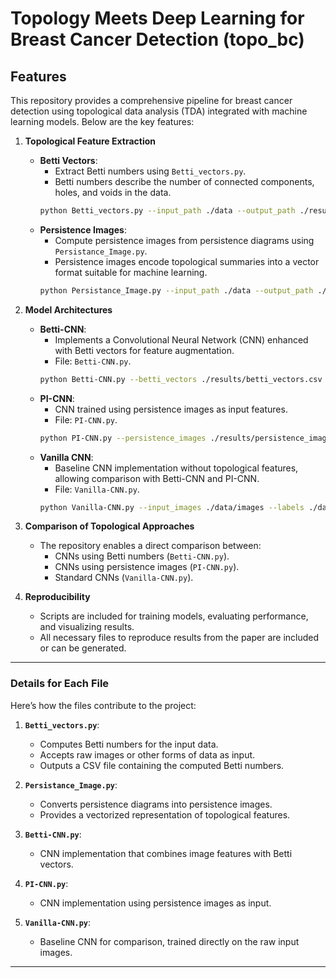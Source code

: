 # Topology Meets Deep Learning for Breast Cancer Detection (topo_bc)

## Features

This repository provides a comprehensive pipeline for breast cancer detection using topological data analysis (TDA) integrated with machine learning models. Below are the key features:

1. **Topological Feature Extraction**
   - **Betti Vectors**:
     - Extract Betti numbers using `Betti_vectors.py`.
     - Betti numbers describe the number of connected components, holes, and voids in the data.
     ```bash
     python Betti_vectors.py --input_path ./data --output_path ./results/betti_vectors.csv
     ```
   - **Persistence Images**:
     - Compute persistence images from persistence diagrams using `Persistance_Image.py`.
     - Persistence images encode topological summaries into a vector format suitable for machine learning.
     ```bash
     python Persistance_Image.py --input_path ./data --output_path ./results/persistence_images.npy
     ```

2. **Model Architectures**
   - **Betti-CNN**:
     - Implements a Convolutional Neural Network (CNN) enhanced with Betti vectors for feature augmentation.
     - File: `Betti-CNN.py`.
     ```bash
     python Betti-CNN.py --betti_vectors ./results/betti_vectors.csv --labels ./data/labels.csv
     ```
   - **PI-CNN**:
     - CNN trained using persistence images as input features.
     - File: `PI-CNN.py`.
     ```bash
     python PI-CNN.py --persistence_images ./results/persistence_images.npy --labels ./data/labels.csv
     ```
   - **Vanilla CNN**:
     - Baseline CNN implementation without topological features, allowing comparison with Betti-CNN and PI-CNN.
     - File: `Vanilla-CNN.py`.
     ```bash
     python Vanilla-CNN.py --input_images ./data/images --labels ./data/labels.csv
     ```

3. **Comparison of Topological Approaches**
   - The repository enables a direct comparison between:
     - CNNs using Betti numbers (`Betti-CNN.py`).
     - CNNs using persistence images (`PI-CNN.py`).
     - Standard CNNs (`Vanilla-CNN.py`).

4. **Reproducibility**
   - Scripts are included for training models, evaluating performance, and visualizing results.
   - All necessary files to reproduce results from the paper are included or can be generated.

---

### **Details for Each File**

Here’s how the files contribute to the project:

1. **`Betti_vectors.py`**:
   - Computes Betti numbers for the input data.
   - Accepts raw images or other forms of data as input.
   - Outputs a CSV file containing the computed Betti numbers.

2. **`Persistance_Image.py`**:
   - Converts persistence diagrams into persistence images.
   - Provides a vectorized representation of topological features.

3. **`Betti-CNN.py`**:
   - CNN implementation that combines image features with Betti vectors.

4. **`PI-CNN.py`**:
   - CNN implementation using persistence images as input.

5. **`Vanilla-CNN.py`**:
   - Baseline CNN for comparison, trained directly on the raw input images.

---

